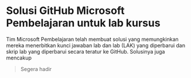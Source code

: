 # Solusi GitHub Microsoft Pembelajaran untuk lab kursus

Tim Microsoft Pembelajaran telah membuat solusi yang memungkinkan mereka menerbitkan kunci jawaban lab dan lab (LAK) yang diperbarui dan skrip lab yang diperbarui secara teratur ke GitHub. Solusinya juga mencakup 

> Segera hadir
